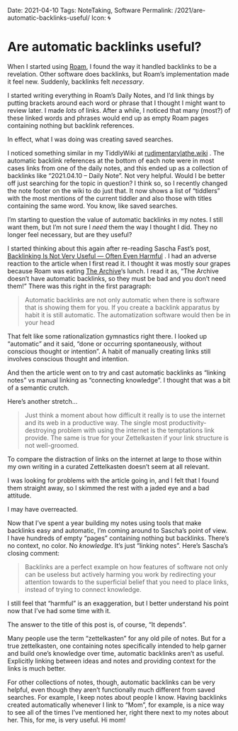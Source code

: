 Date: 2021-04-10
Tags: NoteTaking, Software
Permalink: /2021/are-automatic-backlinks-useful/
Icon: 🌀

# Are automatic backlinks useful?

When I started using [Roam](https://roamresearch.com/), I found the way it handled backlinks to be a revelation. Other software does backlinks, but Roam’s implementation made it feel new. Suddenly, backlinks felt _necessary_.

I started writing everything in Roam’s Daily Notes, and I’d link things by putting brackets around each word or phrase that I thought I might want to review later. I made _lots_ of links. After a while, I noticed that many (most?) of these linked words and phrases would end up as empty Roam pages containing nothing but backlink references.

In effect, what I was doing was creating saved searches.

I noticed something similar in my TiddlyWiki at [rudimentarylathe.wiki](https://rudimentarylathe.wiki/) . The automatic backlink references at the bottom of each note were in most cases links from one of the daily notes, and this ended up as a collection of backlinks like “2021.04.10 – Daily Note”. Not very helpful. Would I be better off just searching for the topic in question? I think so, so I recently changed the note footer on the wiki to do just that. It now shows a list of “tiddlers” with the most mentions of the current tiddler and also those with titles containing the same word. You know, like saved searches.

I’m starting to question the value of automatic backlinks in my notes. I still want them, but I’m not sure I _need_ them the way I thought I did. They no longer feel necessary, but are they useful?

I started thinking about this again after re-reading Sascha Fast’s post, [Backlinking Is Not Very Useful — Often Even Harmful](https://zettelkasten.de/posts/backlinks-are-bad-links/) . I had an adverse reaction to the article when I first read it. I thought it was mostly sour grapes because Roam was eating [The Archive](https://zettelkasten.de/the-archive/)‘s lunch. I read it as, “The Archive doesn’t have automatic backlinks, so they must be bad and you don’t need them!” There was this right in the first paragraph:

> Automatic backlinks are not only automatic when there is software that is showing them for you. If you create a backlink apparatus by habit it is still automatic. The automatization software would then be in your head

That felt like some rationalization gymnastics right there. I looked up “automatic” and it said, “done or occurring spontaneously, without conscious thought or intention”. A habit of manually creating links still involves conscious thought and intention.

And then the article went on to try and cast automatic backlinks as “linking notes” vs manual linking as “connecting knowledge”. I thought that was a bit of a semantic crutch.

Here’s another stretch…

> Just think a moment about how difficult it really is to use the internet and its web in a productive way. The single most productivity-destroying problem with using the internet is the temptations link provide. The same is true for your Zettelkasten if your link structure is not well-groomed.

To compare the distraction of links on the internet at large to those within my own writing in a curated Zettelkasten doesn’t seem at all relevant.

I was looking for problems with the article going in, and I felt that I found them straight away, so I skimmed the rest with a jaded eye and a bad attitude.

I may have overreacted.

Now that I’ve spent a year building my notes using tools that make backlinks easy and automatic, I’m coming around to Sascha’s point of view. I have hundreds of empty “pages” containing nothing but backlinks. There’s no context, no color. No _knowledge_. It’s just “linking notes”. Here’s Sascha’s closing comment:

> Backlinks are a perfect example on how features of software not only can be useless but actively harming you work by redirecting your attention towards to the superficial belief that you need to place links, instead of trying to connect knowledge.

I still feel that “harmful” is an exaggeration, but I better understand his point now that I’ve had some time with it.

The answer to the title of this post is, of course, “It depends”.

Many people use the term “zettelkasten” for any old pile of notes. But for a true zettelkasten, one containing notes specifically intended to help garner and build one’s knowledge over time, automatic backlinks aren’t as useful. Explicitly linking between ideas and notes and providing context for the links is much better.

For other collections of notes, though, automatic backlinks can be very helpful, even though they aren’t functionally much different from saved searches. For example, I keep notes about people I know. Having backlinks created automatically whenever I link to “Mom”, for example, is a nice way to see all of the times I’ve mentioned her, right there next to my notes about her. This, for me, is very useful. Hi mom!
